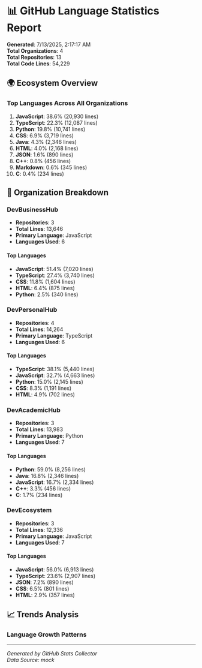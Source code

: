 # 📊 GitHub Language Statistics Report

**Generated**: 7/13/2025, 2:17:17 AM  
**Total Organizations**: 4  
**Total Repositories**: 13  
**Total Code Lines**: 54,229

## 🌍 Ecosystem Overview

### Top Languages Across All Organizations
1. **JavaScript**: 38.6% (20,930 lines)
2. **TypeScript**: 22.3% (12,087 lines)
3. **Python**: 19.8% (10,741 lines)
4. **CSS**: 6.9% (3,719 lines)
5. **Java**: 4.3% (2,346 lines)
6. **HTML**: 4.0% (2,168 lines)
7. **JSON**: 1.6% (890 lines)
8. **C++**: 0.8% (456 lines)
9. **Markdown**: 0.6% (345 lines)
10. **C**: 0.4% (234 lines)

## 🏢 Organization Breakdown


### DevBusinessHub
- **Repositories**: 3
- **Total Lines**: 13,646
- **Primary Language**: JavaScript
- **Languages Used**: 6

#### Top Languages
- **JavaScript**: 51.4% (7,020 lines)
- **TypeScript**: 27.4% (3,740 lines)
- **CSS**: 11.8% (1,604 lines)
- **HTML**: 6.4% (875 lines)
- **Python**: 2.5% (340 lines)


### DevPersonalHub
- **Repositories**: 4
- **Total Lines**: 14,264
- **Primary Language**: TypeScript
- **Languages Used**: 6

#### Top Languages
- **TypeScript**: 38.1% (5,440 lines)
- **JavaScript**: 32.7% (4,663 lines)
- **Python**: 15.0% (2,145 lines)
- **CSS**: 8.3% (1,191 lines)
- **HTML**: 4.9% (702 lines)


### DevAcademicHub
- **Repositories**: 3
- **Total Lines**: 13,983
- **Primary Language**: Python
- **Languages Used**: 7

#### Top Languages
- **Python**: 59.0% (8,256 lines)
- **Java**: 16.8% (2,346 lines)
- **JavaScript**: 16.7% (2,334 lines)
- **C++**: 3.3% (456 lines)
- **C**: 1.7% (234 lines)


### DevEcosystem
- **Repositories**: 3
- **Total Lines**: 12,336
- **Primary Language**: JavaScript
- **Languages Used**: 7

#### Top Languages
- **JavaScript**: 56.0% (6,913 lines)
- **TypeScript**: 23.6% (2,907 lines)
- **JSON**: 7.2% (890 lines)
- **CSS**: 6.5% (801 lines)
- **HTML**: 2.9% (357 lines)


## 📈 Trends Analysis


### Language Growth Patterns



---

*Generated by GitHub Stats Collector*  
*Data Source: mock*
